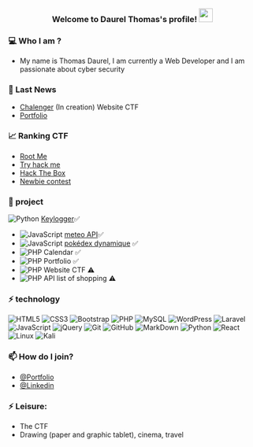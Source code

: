<h3 align="center">
  Welcome to Daurel Thomas's profile!
  <img src="https://media.giphy.com/media/hvRJCLFzcasrR4ia7z/giphy.gif" width="28">
</h3>

### 💻 Who I am ? 
- My name is Thomas Daurel, I am currently a Web Developer and I am passionate about cyber security

### 🚀 Last News
- [Chalenger](https://devflix.fr/) (In creation) Website CTF 
- [Portfolio](https://daurelthomas.fr)


### 📈 Ranking CTF
- [Root Me](https://www.root-me.org/mansonboy-337824?lang=fr)
- [Try hack me](https://tryhackme.com/p/mansonboy)
- [Hack The Box](https://app.hackthebox.com/users/1437236)
- [Newbie contest](https://www.newbiecontest.org/index.php?page=info_membre&id=896)

### 📌 project
![Python](https://camo.githubusercontent.com/66827c53581cfee18c55618697d74a3c6167932d3c1980fba2019ef7a3e553b0/68747470733a2f2f696d672e736869656c64732e696f2f62616467652f2d507974686f6e2d626c61636b3f7374796c653d666c61742d737175617265266c6f676f3d507974686f6e)
[Keylogger]([https://github.com/mansonboy/meteo-API](https://github.com/mansonboy/Keyloger-server))✅
- ![JavaScript](https://img.shields.io/badge/-JavaScript-323330?style=flat-square&logo=javascript)
[meteo API](https://github.com/mansonboy/meteo-API)✅
- ![JavaScript](https://img.shields.io/badge/-JavaScript-323330?style=flat-square&logo=javascript)
[pokédex dynamique](https://github.com/mansonboy/pokedex) ✅
- ![PHP](https://img.shields.io/badge/-PHP-474A8A?style=flat-square&logo=php) Calendar ✅
- ![PHP](https://img.shields.io/badge/-PHP-474A8A?style=flat-square&logo=php) Portfolio ✅
- ![PHP](https://img.shields.io/badge/-PHP-474A8A?style=flat-square&logo=php) Website CTF  ⚠️
- ![PHP](https://img.shields.io/badge/-PHP-474A8A?style=flat-square&logo=php) API list of shopping  ⚠️


### ⚡ technology
![HTML5](https://img.shields.io/badge/-HTML5-E34F26?style=flat-square&logo=html5&logoColor=white)
![CSS3](https://img.shields.io/badge/-CSS3-1572B6?style=flat-square&logo=css3)
![Bootstrap](https://img.shields.io/badge/-Bootstrap-563D7C?style=flat-square&logo=bootstrap)
![PHP](https://img.shields.io/badge/-PHP-474A8A?style=flat-square&logo=php)
![MySQL](https://img.shields.io/badge/-MySQL-336791?style=flat-square&logo=mysql)
![WordPress](https://img.shields.io/badge/-WordPress-21759b?style=flat-square&logo=WordPress)
![Laravel](https://img.shields.io/badge/-laravel-23FF2D?style=flat-square&logo=laravel)
![JavaScript](https://img.shields.io/badge/-JavaScript-323330?style=flat-square&logo=javascript)
![jQuery](https://img.shields.io/badge/-jquery-230769?style=flat-square&logo=jquery)
![Git](https://img.shields.io/badge/-Git-3E2C00?style=flat-square&logo=git)
![GitHub](https://img.shields.io/badge/-GitHub-181717?style=flat-square&logo=github)
![MarkDown](https://img.shields.io/badge/markdown-black?&style=flat-square&logo=markdown)
![Python](https://camo.githubusercontent.com/66827c53581cfee18c55618697d74a3c6167932d3c1980fba2019ef7a3e553b0/68747470733a2f2f696d672e736869656c64732e696f2f62616467652f2d507974686f6e2d626c61636b3f7374796c653d666c61742d737175617265266c6f676f3d507974686f6e)
![React](https://img.shields.io/badge/react-%2320232a.svg?style=flat-the-badge&logo=react&logoColor=%2361DAFB)
![Linux](https://img.shields.io/badge/Linux-FCC624?style=flat-the-badge&logo=linux&logoColor=black)
![Kali](https://img.shields.io/badge/Kali-268BEE?style=flat-the-badge&logo=kalilinux&logoColor=white)

### 📫 How do I join?
* [@Portfolio](https://daurelthomas.fr/)
* [@Linkedin](https://www.linkedin.com/in/thomas-daurel-09437b236)

### ⚡ Leisure:
* The CTF
* Drawing (paper and graphic tablet), cinema, travel

